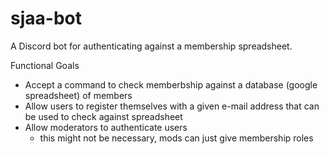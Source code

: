 # sjaa-bot
A Discord bot for authenticating against a membership spreadsheet.

Functional Goals
*  Accept a command to check memberbship against a database (google spreadsheet) of members
*  Allow users to register themselves with a given e-mail address that can be used to check against spreadsheet
*  Allow moderators to authenticate users
    * this might not be necessary, mods can just give membership roles